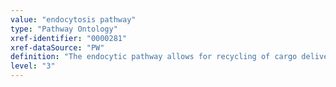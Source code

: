 ```yaml
---
value: "endocytosis pathway"
type: "Pathway Ontology"
xref-identifier: "0000281"
xref-dataSource: "PW"
definition: "The endocytic pathway allows for recycling of cargo delivered via the exocytic or secretory routes, uptake of nutrients, internalization of receptors and also, the engulfing of dying cells or of material foreign to the cell. Endocytosis can be subdivided into four pathways: clathrin-mediated  and caveolae-mediated endocytosis, micropinocytosis and phagocytosis. Endosomes and lysosomes are central endocytic components responsible for sorting,  recycling, or degradation of cargo, as necessary."
level: "3"
---
```

